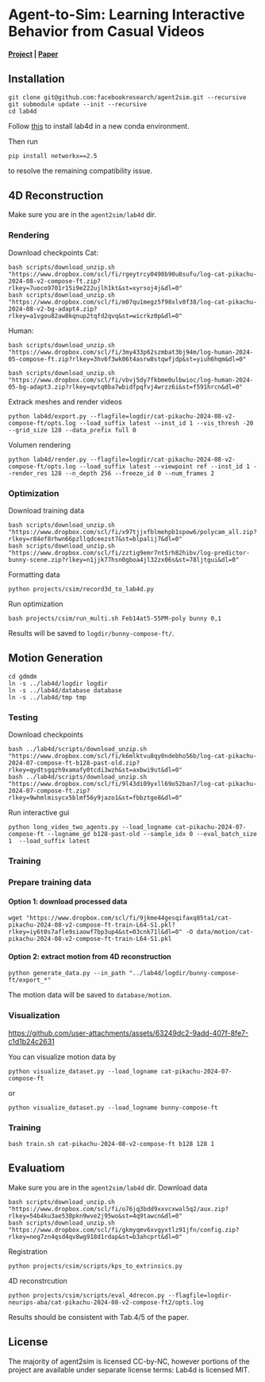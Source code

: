 # Agent-to-Sim: Learning Interactive Behavior from Casual Videos
#### [**Project**](https://gengshan-y.github.io/agent2sim-www/) | [**Paper**](https://gengshan-y.github.io/agent2sim-www/materials/ATS-sep9_compressed.pdf) 

## Installation
```
git clone git@github.com:facebookresearch/agent2sim.git --recursive
git submodule update --init --recursive
cd lab4d
```
Follow [this](https://lab4d-org.github.io/lab4d/get_started/) to install lab4d in a new conda environment.

Then run
```
pip install networkx==2.5
```
to resolve the remaining compatibility issue.



## 4D Reconstruction
Make sure you are in the `agent2sim/lab4d` dir.
### Rendering
Download checkpoints
Cat:
```
bash scripts/download_unzip.sh "https://www.dropbox.com/scl/fi/rgeytrcy0498b90u8sufu/log-cat-pikachu-2024-08-v2-compose-ft.zip?rlkey=7uoco9701r15i9e222ujlh1kt&st=xyrsoj4j&dl=0"
bash scripts/download_unzip.sh "https://www.dropbox.com/scl/fi/m07qu1megz5f98xlv0f38/log-cat-pikachu-2024-08-v2-bg-adapt4.zip?rlkey=a1vgou82aw8kqnup2tqfd2qvq&st=wicrkz0p&dl=0"
```

Human:
```
bash scripts/download_unzip.sh "https://www.dropbox.com/scl/fi/3my433p62szmbat3bj94m/log-human-2024-05-compose-ft.zip?rlkey=3hv6f3wk06t4asrw8stqwfjdp&st=yiuh6hqm&dl=0"

bash scripts/download_unzip.sh "https://www.dropbox.com/scl/fi/vbvj5dy7fkbme0ulbwioc/log-human-2024-05-bg-adapt3.zip?rlkey=qvtq0ba7wbidfpqfvj4wrzz6i&st=f591hrcn&dl=0"
```

Extrack meshes and render videos
```
python lab4d/export.py --flagfile=logdir/cat-pikachu-2024-08-v2-compose-ft/opts.log --load_suffix latest --inst_id 1 --vis_thresh -20 --grid_size 128 --data_prefix full 0
```

Volumen rendering
```
python lab4d/render.py --flagfile=logdir/cat-pikachu-2024-08-v2-compose-ft/opts.log --load_suffix latest --viewpoint ref --inst_id 1 --render_res 128 --n_depth 256 --freeze_id 0 --num_frames 2
```

### Optimization
Download training data
```
bash scripts/download_unzip.sh "https://www.dropbox.com/scl/fi/x97tjjxfblmehpb1spow6/polycam_all.zip?rlkey=r84ef8rhwn66pzllqdceezst7&st=blpalij7&dl=0"
bash scripts/download_unzip.sh "https://www.dropbox.com/scl/fi/zztig9emr7nt5rh82hibv/log-predictor-bunny-scene.zip?rlkey=n1jjk77hsn0gboa4jl32zx06s&st=78ljtgui&dl=0"
```

Formatting data
```
python projects/csim/record3d_to_lab4d.py
```

Run optimization
```
bash projects/csim/run_multi.sh Feb14at5-55PM-poly bunny 0,1
```
Results will be saved to `logdir/bunny-compose-ft/`.


## Motion Generation
```
cd gdmdm
ln -s ../lab4d/logdir logdir
ln -s ../lab4d/database database
ln -s ../lab4d/tmp tmp
```

### Testing
Download checkpoints
```
bash ../lab4d/scripts/download_unzip.sh "https://www.dropbox.com/scl/fi/k6mlktvu8qy0ndebho56b/log-cat-pikachu-2024-07-compose-ft-b128-past-old.zip?rlkey=qydtsgqzh9xamafy0tcdi3wzh&st=axbwi9ut&dl=0"
bash ../lab4d/scripts/download_unzip.sh "https://www.dropbox.com/scl/fi/9l43di09yxll69o52ban7/log-cat-pikachu-2024-07-compose-ft.zip?rlkey=9whmlmisycx5blmf56y9jazo1&st=fbbztge8&dl=0"
```

Run interactive gui
```
python long_video_two_agents.py --load_logname cat-pikachu-2024-07-compose-ft --logname_gd b128-past-old --sample_idx 0 --eval_batch_size 1  --load_suffix latest
```

### Training

### Prepare training data
#### Option 1: download processed data
```
wget "https://www.dropbox.com/scl/fi/9jkme44gesqifaxq85ta1/cat-pikachu-2024-08-v2-compose-ft-train-L64-S1.pkl?rlkey=iy6t0s7afle9siaowf7bp3up4&st=03cnk71l&dl=0" -O data/motion/cat-pikachu-2024-08-v2-compose-ft-train-L64-S1.pkl

```

#### Option 2: extract motion from 4D reconstruction
```
python generate_data.py --in_path "../lab4d/logdir/bunny-compose-ft/export_*"
```
The motion data will be saved to `database/motion`.

### Visualization

https://github.com/user-attachments/assets/63249dc2-9add-407f-8fe7-c1d1b24c2631

You can visualize motion data by
```
python visualize_dataset.py --load_logname cat-pikachu-2024-07-compose-ft
```
or 
```
python visualize_dataset.py --load_logname bunny-compose-ft
```

### Training
```
bash train.sh cat-pikachu-2024-08-v2-compose-ft b128 128 1
```


## Evaluatiom
Make sure you are in the `agent2sim/lab4d` dir.
Download data
```
bash scripts/download_unzip.sh "https://www.dropbox.com/scl/fi/o76jq3bdd9xxvcxwal5q2/aux.zip?rlkey=54b4ku3ae538pkn9wve2j95wo&st=4q9tawcn&dl=0"
bash scripts/download_unzip.sh "https://www.dropbox.com/scl/fi/gkmyqmv6xvgyxtlz91jfn/config.zip?rlkey=neg7zn4qsd4qv8wg918d1rdap&st=b3ahcprt&dl=0"
```

Registration
```
python projects/csim/scripts/kps_to_extrinsics.py
```

4D reconstrcution
```
python projects/csim/scripts/eval_4drecon.py --flagfile=logdir-neurips-aba/cat-pikachu-2024-08-v2-compose-ft2/opts.log
```
Results should be consistent with Tab.4/5 of the paper.

## License
The majority of agent2sim is licensed CC-by-NC, however portions of the project are available under separate license terms: Lab4d is licensed MIT.
